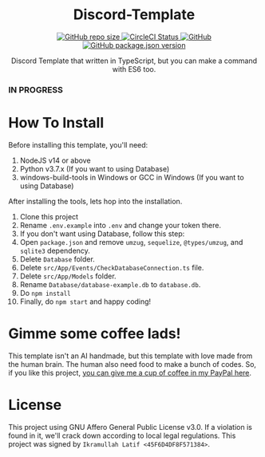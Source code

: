 <h1 align="center">Discord-Template</h1>

<p align="center">
  <a href="#">
    <img alt="GitHub repo size" src="https://img.shields.io/github/repo-size/skymunn/Discord-Template.svg">
  </a>
  <a href='https://circleci.com/gh/skymunn/Discord-Template/'>
    <img src='https://circleci.com/gh/skymunn/Discord-Template.svg?style=svg' alt='CircleCI Status' />
  </a>
  <a href='https://github.com/skymunn/Discord-Template/blob/master/LICENSE.md'>
    <img alt="GitHub" src="https://img.shields.io/github/license/skymunn/Discord-Template.svg">
  </a>
  <a href='https://github.com/skymunn/Discord-Template/blob/master/package.json'>
    <img alt="GitHub package.json version" src="https://img.shields.io/github/package-json/v/skymunn/Discord-Template.svg">
  </a>
</p>

<p align="center">Discord Template that written in TypeScript, but you can make a command with ES6 too.</p>

### IN PROGRESS

# How To Install
Before installing this template, you'll need:
1. NodeJS v14 or above
2. Python v3.7.x (If you want to using Database)
3. windows-build-tools in Windows or GCC in Windows (If you want to using Database)

After installing the tools, lets hop into the installation.
1. Clone this project
2. Rename `.env.example` into `.env` and change your token there.
3. If you don't want using Database, follow this step:
  1. Open `package.json` and remove `umzug`, `sequelize`, `@types/umzug`, and `sqlite3` dependency.
  2. Delete `Database` folder.
  3. Delete `src/App/Events/CheckDatabaseConnection.ts` file.
  4. Delete `src/App/Models` folder.
4. Rename `Database/database-example.db` to `database.db`.
5. Do `npm install`
6. Finally, do `npm start` and happy coding!

# Gimme some coffee lads!
This template isn't an AI handmade, but this template with love made from the human brain. The human also need food to make a bunch of codes. So, if you like this project, [you can give me a cup of coffee in my PayPal here](https://www.paypal.me/sirienz).

# License
This project using GNU Affero General Public License v3.0. If a violation is found in it, we'll crack down according to local legal regulations. This project was signed by `Ikramullah Latif <45F6D4DF8F571384>`.
